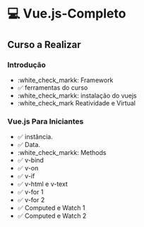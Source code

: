 # :computer: Vue.js-Completo #
## Curso a Realizar 

### Introdução
- :white_check_markk: Framework
- :white_check_mark: ferramentas do curso
- :white_check_markk: instalação do vuejs
- :white_check_mark Reatividade e Virtual


### Vue.js Para Iniciantes
- :white_check_mark: instância.
- :white_check_mark: Data.
- :white_check_markk: Methods
- :white_check_mark: v-bind
- :white_check_mark: v-on
- :white_check_mark: v-if
- :white_check_mark: v-html e v-text
- :white_check_mark: v-for 1
- :white_check_mark: v-for 2
- :white_check_mark: Computed e Watch 1
- :white_check_mark: Computed e Watch 2

